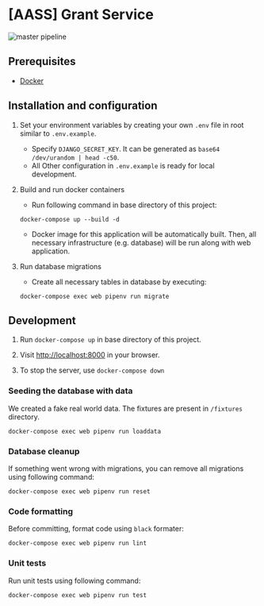 # [AASS] Grant Service

![master pipeline](https://github.com/AASS-Team/aass-lab-service/workflows/pipeline/badge.svg?branch=master)

## Prerequisites

- [Docker](https://www.docker.com/)

## Installation and configuration

1. Set your environment variables by creating your own `.env` file in root similar to `.env.example`.

    - Specify `DJANGO_SECRET_KEY`. It can be generated as `base64 /dev/urandom | head -c50`.
    - All Other configuration in `.env.example` is ready for local development.

2. Build and run docker containers

    - Run following command in base directory of this project:

	```
	docker-compose up --build -d
	```

    - Docker image for this application will be automatically built. Then, all necessary infrastructure (e.g. database)
will be run along with web application.

3. Run database migrations

    - Create all necessary tables in database by executing:
    ```
    docker-compose exec web pipenv run migrate
    ```

## Development

1. Run `docker-compose up` in base directory of this project.

2. Visit [http://localhost:8000](http://localhost:8000) in your browser.

3. To stop the server, use `docker-compose down`


### Seeding the database with data

We created a fake real world data. The fixtures are present in `/fixtures` directory.

```
docker-compose exec web pipenv run loaddata
```

### Database cleanup

If something went wrong with migrations, you can remove all migrations using following command:

```
docker-compose exec web pipenv run reset
```


### Code formatting

Before committing, format code using `black` formater:

```
docker-compose exec web pipenv run lint
```

### Unit tests

Run unit tests using following command:

```
docker-compose exec web pipenv run test
```

